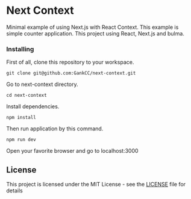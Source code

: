 # Next Context

Minimal example of using Next.js with React Context. This example is simple counter application.
This project using React, Next.js and bulma.

### Installing

First of all, clone this repository to your workspace.

```
git clone git@github.com:GankCC/next-context.git
```

Go to next-context directory.

```
cd next-context
```

Install dependencies.

```
npm install
```

Then run application by this command.

```
npm run dev
```

Open your favorite browser and go to localhost:3000

## License

This project is licensed under the MIT License - see the [LICENSE](LICENSE) file for details
